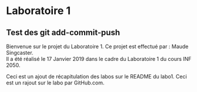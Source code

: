 # Laboratoire 1
## Test des git add-commit-push

Bienvenue sur le projet du Laboratoire 1.
Ce projet est effectué par : Maude Singcaster.  
Il a été réalisé le 17 Janvier 2019 dans le cadre du Laboratoire 1 du cours INF 2050.  

Ceci est un ajout de récapitulation des labos sur le README du labo1.
Ceci est un rajout sur le labo par GitHub.com.
